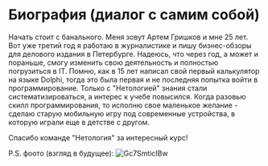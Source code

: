 # Биография (диалог с самим собой)
Начать стоит с банального. Меня зовут Артем Гришков и мне 25 лет. 
Вот уже третий год я работаю в журналистике и пишу бизнес-обзоры для делового издания в Петербурге.
Надеюсь, что через год, а может и пораньше, смогу изменить свою деятельность и полностью погрузиться в IT.
Помню, как в 15 лет написал свой первый калькулятор на языке Dolphi, тогда это была первая и не последняя попытка войти в программирование. 
Только с "Нетологией" знания стали систематизироваться, а интерес к учебе повысился. 
Когда разовью скилл программирования, то исполню свое маленькое желание - сделаю старую мобильную игру под современные устройства, в которую играли еще в детстве с другом. 

Спасибо команде "Нетология" за интересный курс!

P.S. фоото (взгляд в будущее):
<pictures>
![Gc7SmticIBw](https://github.com/ArtemChess/Biography/assets/147268408/4bb974ca-8128-4884-989a-107e24c0711f)
</pictures>
